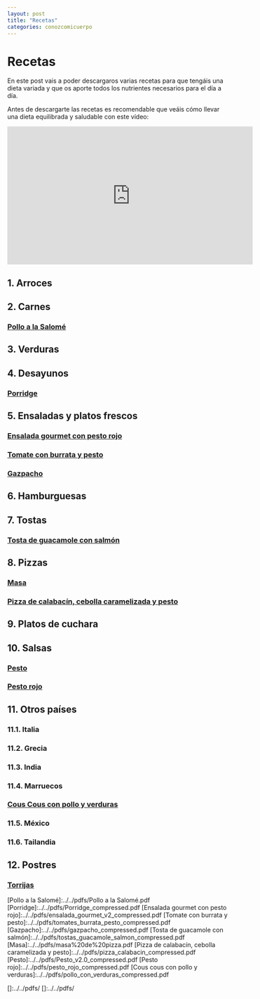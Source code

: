 ```yaml
---
layout: post
title: "Recetas"
categories: conozcomicuerpo
---
```


# Recetas

En este post vais a poder descargaros varias recetas para que tengáis una dieta variada y que os aporte todos los nutrientes necesarios para el día a día.

Antes de descargarte las recetas es recomendable que veáis cómo llevar una dieta equilibrada y saludable con este vídeo:

<iframe width="560" height="315" src="https://www.youtube.com/embed/Wr0_wULJnBE" title="YouTube video player" frameborder="0" allow="accelerometer; autoplay; clipboard-write; encrypted-media; gyroscope; picture-in-picture" allowfullscreen></iframe>

## 1. Arroces

## 2. Carnes

### [Pollo a la Salomé](https://danieledufis.github.io/pdfs/Pollo%20a%20la%20Salome%CC%81.pdf)

## 3. Verduras

## 4. Desayunos

### [Porridge](https://danieledufis.github.io/pdfs/Porridge_compressed.pdf)

## 5. Ensaladas y platos frescos

### [Ensalada gourmet con pesto rojo](https://danieledufis.github.io/pdfs/ensalada_gourmet_v2_compressed.pdf)

### [Tomate con burrata y pesto](https://danieledufis.github.io/pdfs/tomates_burrata_pesto_compressed.pdf)

### [Gazpacho](https://github.com/danieledufis/danieledufis.github.io/blob/master/pdfs/gazpacho_compressed.pdf)

## 6. Hamburguesas

## 7. Tostas

### [Tosta de guacamole con salmón](https://github.com/danieledufis/danieledufis.github.io/blob/master/pdfs/tostas_guacamole_salmon_compressed.pdf)

## 8. Pizzas

### [Masa](https://danieledufis.github.io/pdfs/masa%20de%20pizza.pdf)

### [Pizza de calabacín, cebolla caramelizada y pesto](https://github.com/danieledufis/danieledufis.github.io/blob/master/pdfs/pizza_calabacin_compressed.pdf)

## 9. Platos de cuchara

## 10. Salsas

### [Pesto](https://danieledufis.github.io/pdfs/Pesto_v2.0_compressed.pdf)

### [Pesto rojo](https://danieledufis.github.io/pdfs/pesto_rojo_compressed.pdf)

## 11. Otros países

###  11.1. Italia

###  11.2. Grecia

###  11.3. India

###  11.4. Marruecos

### [Cous Cous con pollo y verduras](danieledufis.github.io/pdfs/pollo_con_verduras_compressed.pdf)

###  11.5. México

###  11.6. Tailandia

## 12. Postres

### [Torrijas](https://danieledufis.github.io/pdfs/Torrijas.pdf)





[Pollo a la Salomé]:../../pdfs/Pollo a la Salomé.pdf
[Porridge]:../../pdfs/Porridge_compressed.pdf
[Ensalada gourmet con pesto rojo]:../../pdfs/ensalada_gourmet_v2_compressed.pdf
[Tomate con burrata y pesto]:../../pdfs/tomates_burrata_pesto_compressed.pdf
[Gazpacho]:../../pdfs/gazpacho_compressed.pdf
[Tosta de guacamole con salmón]:../../pdfs/tostas_guacamole_salmon_compressed.pdf
[Masa]:../../pdfs/masa%20de%20pizza.pdf
[Pizza de calabacín, cebolla caramelizada y pesto]:../../pdfs/pizza_calabacin_compressed.pdf
[Pesto]:../../pdfs/Pesto_v2.0_compressed.pdf
[Pesto rojo]:../../pdfs/pesto_rojo_compressed.pdf
[Cous cous con pollo y verduras]:../../pdfs/pollo_con_verduras_compressed.pdf

[Torrijas]:../../pdfs/Torrijas.pdf
[]:../../pdfs/
[]:../../pdfs/
